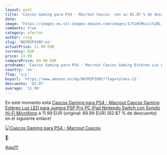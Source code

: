 ```yaml
---
layout: post
title: 'Cascos Gaming para PS4 - Macrout Cascos  con un 82.87 % de descuento'
date: 
image: 'https://images-eu.ssl-images-amazon.com/images/I/51WlMwici%2BL._SL200_.jpg'
comments: true
category: ofertas
author: ring
slug: 'B07MJP3VBY-es'
actualPrice: 11.99 EUR
currency: EUR
price: 11.99
comparePrice: 69.99 EUR
prodname: 'Cascos Gaming para PS4 - Macrout Cascos Gaming Estéreo Luz LED para Juegos PSP Pro  PC  iPad  Nintendo Switch con Sonido Hi-Fi Micrófono'
country: 'es'
flag: '🇪🇸'
buyurl: 'https://www.amazon.es/dp/B07MJP3VBY/?tag=tolees-21'
descuento: '82.87'
average: '11.99'
---
```


En este momento está [Cascos Gaming para PS4 - Macrout Cascos Gaming Estéreo Luz LED para Juegos PSP Pro  PC  iPad  Nintendo Switch con Sonido Hi-Fi Micrófono](https://www.amazon.es/dp/B07MJP3VBY/?tag=tolees-21) a 11.99 EUR (original: 69.99 EUR) (82.87 %  de descuento) en el siguiente enlace!

[![Cascos Gaming para PS4 - Macrout Cascos ](https://images-eu.ssl-images-amazon.com/images/I/51WlMwici%2BL._SL200_.jpg)](https://www.amazon.es/dp/B07MJP3VBY/?tag=tolees-21)

🔎:


[Aquí!!!](https://www.amazon.es/dp/B07MJP3VBY/?tag=tolees-21)
